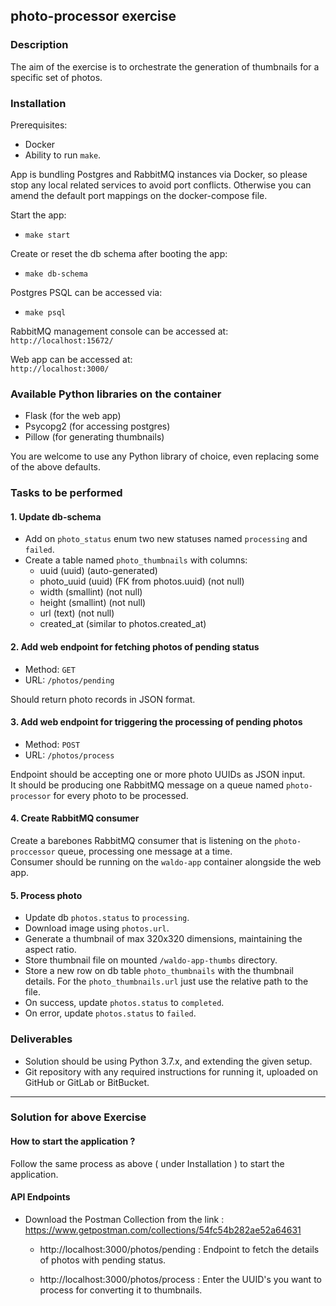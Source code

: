 ## photo-processor exercise

### Description

The aim of the exercise is to orchestrate the generation of thumbnails for a specific set of photos.

### Installation

Prerequisites:  
- Docker  
- Ability to run `make`.

App is bundling Postgres and RabbitMQ instances via Docker, so please stop any local related services to avoid port conflicts. Otherwise you can amend the default port mappings on the docker-compose file.

Start the app:
- `make start`

Create or reset the db schema after booting the app:  
- `make db-schema`

Postgres PSQL can be accessed via:
- `make psql`

RabbitMQ management console can be accessed at:  
`http://localhost:15672/`  

Web app can be accessed at:  
`http://localhost:3000/`  

### Available Python libraries on the container

- Flask (for the web app)
- Psycopg2 (for accessing postgres)
- Pillow (for generating thumbnails)

You are welcome to use any Python library of choice, even replacing some of the above defaults.

### Tasks to be performed

#### 1. Update db-schema

- Add on `photo_status` enum two new statuses named `processing` and `failed`.  
- Create a table named `photo_thumbnails` with columns:
  - uuid (uuid) (auto-generated)
  - photo_uuid (uuid) (FK from photos.uuid) (not null)
  - width (smallint) (not null)
  - height (smallint) (not null)
  - url (text) (not null)
  - created_at (similar to photos.created_at)

#### 2. Add web endpoint for fetching photos of pending status

- Method: `GET`  
- URL: `/photos/pending`  

Should return photo records in JSON format.

#### 3. Add web endpoint for triggering the processing of pending photos

- Method: `POST`
- URL: `/photos/process`

Endpoint should be accepting one or more photo UUIDs as JSON input.  
It should be producing one RabbitMQ message on a queue named `photo-processor` for every photo to be processed.

#### 4. Create RabbitMQ consumer

Create a barebones RabbitMQ consumer that is listening on the `photo-proccessor` queue, processing one message at a time.   
Consumer should be running on the `waldo-app` container alongside the web app.  

#### 5. Process photo

- Update db `photos.status` to `processing`.
- Download image using `photos.url`.
- Generate a thumbnail of max 320x320 dimensions, maintaining the aspect ratio.
- Store thumbnail file on mounted `/waldo-app-thumbs` directory.
- Store a new row on db table `photo_thumbnails` with the thumbnail details. For the `photo_thumbnails.url` just use the relative path to the file.
- On success, update `photos.status` to `completed`.
- On error, update `photos.status` to `failed`.

### Deliverables

- Solution should be using Python 3.7.x, and extending the given setup.
- Git repository with any required instructions for running it, uploaded on GitHub or GitLab or BitBucket. 

***

### Solution for above Exercise

#### How to start the application ?
  
Follow the same process as above ( under Installation ) to start the application.

#### API Endpoints

- Download the Postman Collection from the link : https://www.getpostman.com/collections/54fc54b282ae52a64631

  - http://localhost:3000/photos/pending : Endpoint to fetch the details of photos with pending status.

  - http://localhost:3000/photos/process : Enter the UUID's you want to process for converting it to thumbnails.
